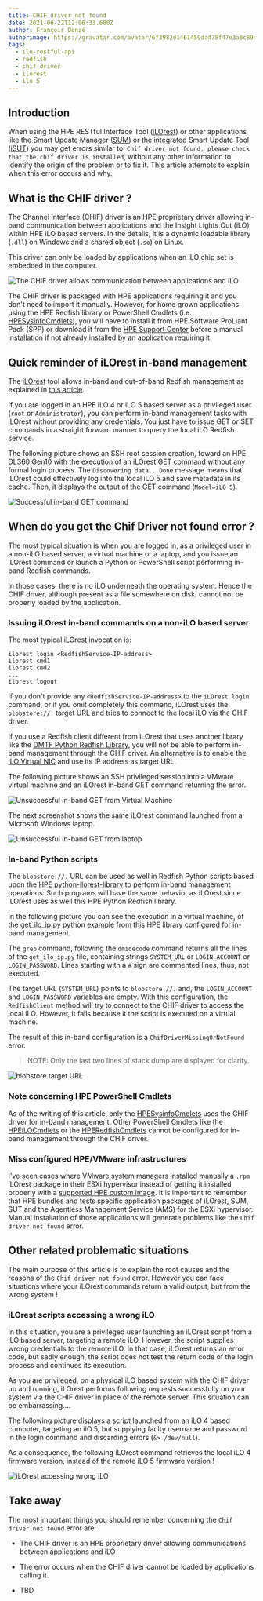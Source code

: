 ```yaml
---
title: CHIF driver not found
date: 2021-06-22T12:06:33.680Z
author: François Donzé
authorimage: https://gravatar.com/avatar/6f3982d1461459da475f47e3a6c89d1d?s=192
tags:
  - ilo-restful-api
  - redfish
  - chif driver
  - ilorest
  - ilo 5
---
```

## Introduction

When using the HPE RESTful Interface Tool ([iLOrest](http://hpe.com/info/resttool)) or other applications like the Smart Update Manager ([SUM](https://www.hpe.com/us/en/servers/smart-update.html)) or the integrated Smart Update Tool ([iSUT](https://support.hpe.com/hpesc/public/docDisplay?docLocale=en_US&docId=emr_na-a00068223en_us)) you may get errors similar to: `Chif driver not found, please check that the chif driver is installed`, without any other information to identify the origin of the problem or to fix it. This article attempts to explain when this error occurs and why.

## What is the CHIF driver ?

The Channel Interface (CHIF) driver is an HPE proprietary driver allowing  in-band communication between applications and the Insight Lights Out (iLO) within HPE iLO based servers. In the details, it is a dynamic loadable library (`.dll`) on Windows and a shared object (`.so`) on Linux.

This driver can only be loaded by applications when an iLO chip set is embedded in the computer.

![The CHIF driver allows communication between applications and iLO](/img/chifdriver.png "The CHIF driver allows communication between applications and iLO")

The CHIF driver is packaged with HPE applications requiring it and you don't need to import it manually. However, for home grown applications using the HPE Redfish library or PowerShell Cmdlets (i.e. [HPESysinfoCmdlets](https://www.powershellgallery.com/packages?q=HPESysinfoCmdlets)), you will have to  install it from HPE Software ProLiant Pack (SPP) or download it from the [HPE Support Center](https://internal.support.hpe.com/hpesc/public/km/search#q=ilo%205%20channel%20interface%20driver&t=DriversandSoftware&sort=relevancy&numberOfResults=25) before a manual installation if not already installed by an application requiring it. 

## Quick reminder of iLOrest in-band management

The [iLOrest](http://hpe.com/info/resttool) tool allows in-band and out-of-band Redfish management as explained in [this article](https://developer.hpe.com/blog/managing-ilo-sessions-with-redfish/).

If you are logged in an HPE iLO 4 or iLO 5 based server as a privileged user (`root` or `Administrator`), you can perform in-band management tasks with iLOrest without providing any credentials. You just have to issue GET or SET commands in a straight forward manner to query the local iLO Redfish service.

The following picture shows an SSH root session creation, toward an HPE DL360 Gen10 with the execution of an iLOrest GET command without any formal login process. The `Discovering data...Done` message means that iLOrest could effectively log into the local iLO 5 and save metadata in its cache. Then, it displays the output of the GET command (`Model=iLO 5`).

![Successful in-band GET command](/img/successfulinbandget.png "Successful in-band GET command")

## When do you get the Chif Driver not found error ?

The most typical situation is when you are logged in, as a privileged user in a non-iLO based server, a virtual machine or a laptop, and you issue an iLOrest command or launch a Python or PowerShell script performing in-band Redfish commands.

In those cases, there is no iLO underneath the operating system. Hence the CHIF driver, although present as a file somewhere on disk, cannot not be properly loaded by the application.

### Issuing iLOrest in-band commands on a non-iLO based server

The most typical iLOrest invocation is:

```shell
ilorest login <RedfishService-IP-address>
ilorest cmd1
ilorest cmd2
...
ilorest logout
```

If you don't provide any `<RedfishService-IP-address>` to the `iLOrest login` command, or if you omit completely this command, iLOrest uses the `blobstore://.` target URL and tries to connect to the local iLO via the CHIF driver.

If you use a Redfish client different from iLOrest that uses another library like the [DMTF Python Redfish Library](https://github.com/DMTF/python-redfish-library), you will not be able to perform in-band management through the CHIF driver. An alternative is to enable the [iLO Virtual NIC](https://www.youtube.com/watch?v=KM1FZ-AlctA) and use its IP address as target URL.

The following picture shows an SSH privileged session into a VMware virtual machine and an iLOrest in-band GET command returning the error. 

![Unsuccessful in-band GET from Virtual Machine](/img/unsuccessfulinbandgetinvm.png "Unsuccessful in-band GET from Virtual Machine")

The next screenshot shows the same iLOrest command launched from a Microsoft Windows laptop.

![Unsuccessful in-band GET from laptop](/img/unsuccessfulinbandgetinwinlaptop.png "Unsuccessful in-band GET from laptop")

### In-band Python scripts

The `blobstore://.` URL can be used as well in Redfish Python scripts based upon the [HPE python-ilorest-library](https://github.com/HewlettPackard/python-ilorest-library) to perform in-band management operations. Such programs will have the same behavior as iLOrest since iLOrest uses as well this HPE Python Redfish library. 

In the following picture you can see the execution in a virtual machine, of the [get_ilo_ip.py](https://github.com/HewlettPackard/python-ilorest-library/blob/master/examples/Redfish/get_ilo_ip.py) python example from this HPE library configured for in-band management.

The `grep` command, following the `dmidecode` command returns all the lines of the `get_ilo_ip.py` file, containing strings `SYSTEM_URL` or `LOGIN_ACCOUNT` or `LOGIN_PASSWORD`. Lines starting with a `#` sign are commented lines, thus, not executed.

The target URL (`SYSTEM_URL`) points to `blobstore://.` and, the `LOGIN_ACCOUNT` and `LOGIN_PASSWORD` variables are empty. With this configuration, the `RedfishClient` method will try to connect to the CHIF driver to access the local iLO. However, it fails because it the script is executed on a virtual machine.

The result of this in-band configuration is a `ChifDriverMissingOrNotFound` error. 

> NOTE: Only the last two lines of stack dump are displayed for clarity.

![blobstore target URL](/img/blobstoretarget.png "blobstore target URL")

### Note concerning HPE PowerShell Cmdlets

 As of the writing of this article, only the [HPESysinfoCmdlets](https://www.powershellgallery.com/packages?q=HPESysinfoCmdlets) uses the CHIF driver for in-band management. Other PowerShell Cmdlets like the [HPEiLOCmdlets](https://www.powershellgallery.com/packages/HPEiLOCmdlets/) or the [HPERedfishCmdlets](https://www.powershellgallery.com/packages/HPERedfishCmdlets/) cannot be configured for in-band management through the CHIF driver.

### Miss configured HPE/VMware infrastructures

I've seen cases where VMware system managers installed manually a `.rpm` iLOrest package in their ESXi hypervisor instead of getting it installed prpoerly with a [supported HPE custom image](https://vibsdepot.hpe.com/). It is important to remember that HPE bundles and tests specific application packages of iLOrest, SUM, SUT and the Agentless Management Service (AMS) for the ESXi hypervisor. Manual installation of those applications will generate problems like the `Chif driver not found` error.

## Other related problematic situations

The main purpose of this article is to explain the root causes and the reasons of the `Chif driver not found` error. However you can face situations where your iLOrest commands return a valid output, but from the wrong system !

### iLOrest scripts accessing a wrong iLO

In this situation, you are a privileged user launching an iLOrest script from a iLO based server, targeting a remote iLO. However, the script supplies wrong credentials to the remote iLO. In that case, iLOrest returns an error code, but sadly enough, the script does not test the return code of the login process and continues its execution. 

As you are privileged, on a physical iLO based system with the CHIF driver up and running, iLOrest performs following requests successfully on your system via the CHIF driver in place of the remote server. This situation can be embarrassing....

The following picture displays a script launched from an iLO 4 based computer, targeting an ilO 5, but supplying faulty username and password in the login command and discarding errors (`&> /dev/null`).

As a consequence, the following iLOrest command retrieves the local iLO 4 firmware version, instead of the remote iLO 5 firmware version ! 

![iLOrest accessing wrong iLO](/img/wrongchif.png "iLOrest accessing wrong iLO")

## Take away

The most important things you should remember concerning the `Chif driver not found` error are:

* The CHIF driver is an HPE proprietary driver allowing communications between applications and iLO

* The error occurs when the CHIF driver cannot be loaded by applications calling it.

* TBD